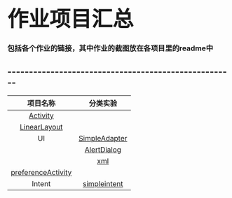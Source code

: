 # <font face="STCAIYUN" size=20>作业项目汇总</font>
### 包括各个作业的链接，其中作业的截图放在各项目里的readme中
## -----------------------------------------------------  


| 项目名称 | 分类实验 |  
| :-: | :-: |  
| [Activity](https://github.com/dream2018seek/androidtest/tree/master/Activity) |  |  
| [LinearLayout](https://github.com/dream2018seek/androidtest/tree/master/LinearLayout) |  |  
| UI | [SimpleAdapter](https://github.com/dream2018seek/androidtest/tree/master/SimpleAdapter) |  
|  |  [AlertDialog](https://github.com/dream2018seek/androidtest/tree/master/AlertDialog) |  
|  |  [xml](https://github.com/dream2018seek/androidtest/tree/master/xml) |  
| [preferenceActivity](https://github.com/dream2018seek/androidtest/tree/master/PreferenceActivity) |   |  
| Intent | [simpleintent ](https://github.com/dream2018seek/androidtest/tree/master/Intentone) |    

